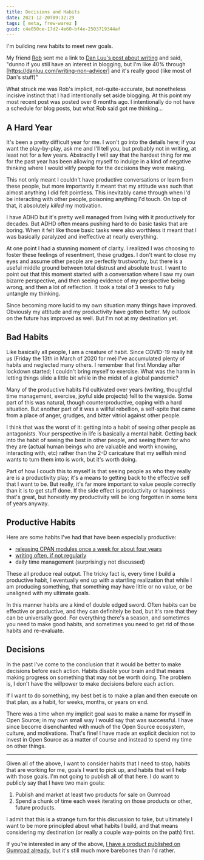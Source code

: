 ```yaml
---
title: Decisions and Habits
date: 2021-12-20T09:32:29
tags: [ meta, frew-warez ]
guid: c4e050ce-17d2-4e60-bf4e-2503719344af
---
```

I'm building new habits to meet new goals.

<!--more-->

My friend [Rob](https://hoelz.ro/blog/) sent me a link to [Dan Luu's post about
writing](https://danluu.com/writing-non-advice/) and said, "dunno if you still
have an interest in blogging, but I'm like 40% through
[https://danluu.com/writing-non-advice/] and it's really good (like most of
Dan's stuff)"

What struck me was Rob's implicit, not-quite-accurate, but nonetheless incisive
instinct that I had intentionally set aside blogging.  At this point my most
recent post was posted over 6 months ago.  I intentionally do not have a schedule for
blog posts, but what Rob said got me thinking...

## A Hard Year

It's been a pretty difficult year for me.  I won't go into the details here; if
you want the play-by-play, ask me and I'll tell you, but probably not in
writing, at least not for a few years.  Abstractly I will say that the
hardest thing for me for the past year has been allowing myself to indulge in a
kind of negative thinking where I would vilify people for the decisions they
were making.

This not only meant I couldn't have productive conversations or learn from
these people, but more importantly it meant that my attitude was such that
almost anything I did felt pointless.  This inevitably came through when I'd be
interacting with other people, poisoning anything I'd touch.  On top of that,
it absolutely *killed* my motivation.

I have ADHD but it's pretty well managed from living with it productively for
decades.  But ADHD often means pushing hard to do basic tasks that are boring.
When it felt like those basic tasks were also worthless it meant that I was
basically paralyzed and ineffective at nearly everything.

At one point I had a stunning moment of clarity.  I realized I was choosing to
foster these feelings of resentment, these grudges.  I don't want to close my
eyes and assume other people are perfectly trustworthy, but there is a useful
middle ground between total distrust and absolute trust.  I want to point out
that this moment started with a conversation where I saw my own bizarre
perspective, and then seeing evidence of my perspective being wrong, and then a
lot of reflection.  It took a total of 3 weeks to fully untangle my thinking.

Since becoming more lucid to my own situation many things have improved.
Obviously my attitude and my productivity have gotten better.  My outlook on
the future has improved as well.  But I'm not at my destination yet.

## Bad Habits

Like basically all people, I am a creature of habit.  Since COVID-19 really hit
us (Friday the 13th in March of 2020 for me) I've accumulated plenty of habits
and neglected many others.  I remember that first Monday after lockdown
started; I couldn't bring myself to exercise.  What was the harm in letting
things slide a little bit while in the midst of a global pandemic?

Many of the productive habits I'd cultivated over years (writing, thoughtful
time management, exercise, joyful side projects) fell to the wayside.  Some
part of this was natural, though counterproductive, coping with a hard
situation.  But another part of it was a willful rebellion, a self-spite that
came from a place of anger, grudges, and bitter vitriol against other people.

I think that was the worst of it: getting into a habit of seeing other people
as antagonists.  Your perspective in life is basically a mental habit.  Getting
back into the habit of seeing the best in other people, and seeing them for who
they are (actual human beings who are valuable and worth knowing, interacting
with, etc) rather than the 2-D caricature that my selfish mind wants to turn
them into is work, but it's worth doing.

Part of how I couch this to myself is that seeing people as who they really are
is a productivity play; it's a means to getting back to the effective self that
I want to be.  But really, it's far more important to value people correctly
than it is to get stuff done.  If the side effect is productivity or happiness
that's great, but honestly my productivity will be long forgotten in some tens
of years anyway.

## Productive Habits

Here are some habits I've had that have been especially productive:

 * [releasing CPAN modules once a week for about four
   years](https://blog.afoolishmanifesto.com/posts/farewell-cpan-contest/)
 * [writing often, if not
   regularly](https://blog.afoolishmanifesto.com/posts/five-hundredth/)
 * daily time management (surprisingly not discussed)

These all produce real output.  The tricky fact is, every time I build a
productive habit, I eventually end up with a startling realization that
while I am producing something, that something may have little or no value,
or be unaligned with my ultimate goals.

In this manner habits are a kind of double edged sword.  Often habits can be
effective or productive, and they can definitely be bad, but it's rare that
they can be universally good.  For everything there's a season, and sometimes
you need to make good habits, and sometimes you need to get rid of those habits
and re-evaluate.

## Decisions

In the past I've come to the conclusion that it would be better to make
decisions before each action.  Habits disable your brain and that means making
progress on something that may not be worth doing.  The problem is, I don't
have the willpower to make decisions before each action.

If I want to do something, my best bet is to make a plan and then execute on
that plan, as a habit, for weeks, months, or years on end.

There was a time when my implicit goal was to make a name for myself in Open
Source; in my own small way I would say that was successful.  I have since
become disenchanted with much of the Open Source ecosystem, culture, and
motivations.  That's fine!  I have made an explicit decision not to invest in
Open Source as a matter of course and instead to spend my time on other
things.

---

Given all of the above, I want to consider habits that I need to stop, habits
that are working for me, goals I want to pick up, and habits that will help
with those goals.  I'm not going to publish all of that here.  I do want to
publicly say that I have two main goals:

 1. Publish and market at least two products for sale on Gumroad
 2. Spend a chunk of time each week iterating on those products or other, future products.

I admit that this is a strange turn for this discussion to take, but ultimately
I want to be more principled about what habits I build, and that means
considering my destination (or really a couple way-points on the path) first.

If you're interested in any of the above, [I have a product published on
Gumroad already](https://frew.gumroad.com/l/p8recon), but it's still much more
barebones than I'd rather.
